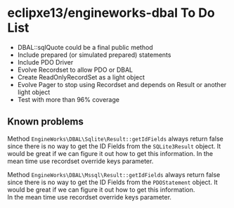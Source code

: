 # eclipxe13/engineworks-dbal To Do List

- DBAL::sqlQuote could be a final public method
- Include prepared (or simulated prepared) statements
- Include PDO Driver
- Evolve Recordset to allow PDO or DBAL
- Create ReadOnlyRecordSet as a light object
- Evolve Pager to stop using Recordset and depends on Result or another light object
- Test with more than 96% coverage

## Known problems

Method `EngineWorks\DBAL\Sqlite\Result::getIdFields` always return false since there is no way
to get the ID Fields from the `SQLite3Result` object.
It would be great if we can figure it out how to get this information.
In the mean time use recordset override keys parameter.

Method `EngineWorks\DBAL\Mssql\Result::getIdFields` always return false since there is no way
to get the ID Fields from the `PDOStatement` object.
It would be great if we can figure it out how to get this information.  
In the mean time use recordset override keys parameter.
